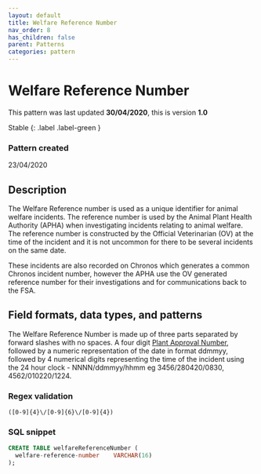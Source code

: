 ```yaml
---
layout: default
title: Welfare Reference Number
nav_order: 8
has_children: false
parent: Patterns
categories: pattern
---
```


# Welfare Reference Number

This pattern was last updated **30/04/2020**, this is version **1.0**

Stable
{: .label .label-green }

### Pattern created

23/04/2020

## Description

The Welfare Reference number is used as a unique identifier for animal welfare incidents.  The reference number is used by the Animal Plant Health Authority (APHA) when investigating incidents relating to animal welfare.  The reference number is constructed by the Official Veterinarian (OV) at the time of the incident and it is not uncommon for there to be several incidents on the same date.

These incidents are also recorded on Chronos which generates a common Chronos incident number, however the APHA use the OV generated reference number for their investigations and for communications back to the FSA.

## Field formats, data types, and patterns
The Welfare Reference Number is made up of three parts separated by forward slashes with no spaces.  A four digit [Plant Approval Number](https://github.com/FoodStandardsAgency/enterprise-data-models/blob/master/docs/patterns/plant-approval-number.md), followed by a numeric representation of the date in format ddmmyy, followed by 4 numerical digits representing the time of the incident using the 24 hour clock - NNNN/ddmmyy/hhmm eg 3456/280420/0830, 4562/010220/1224.

### Regex validation

`([0-9]{4}\/[0-9]{6}\/[0-9]{4})`

### SQL snippet
```sql
CREATE TABLE welfareReferenceNumber (
  welfare-reference-number    VARCHAR(16)
);
```
